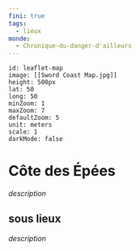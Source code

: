 ```yaml
---
fini: true
tags:
  - lieux
monde:
  - Chronique-du-danger-d'ailleurs
---
```

```leaflet 
id: leaflet-map 
image: [[Sword Coast Map.jpg]] 
height: 500px 
lat: 50 
long: 50 
minZoom: 1 
maxZoom: 7 
defaultZoom: 5 
unit: meters 
scale: 1 
darkMode: false 
```
# Côte des Épées
*description*
## sous lieux
*description*
